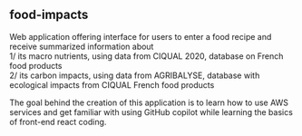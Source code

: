 ## food-impacts

Web application offering interface for users to enter a food recipe and receive summarized information about <br/>
1/ its macro nutrients, using data from CIQUAL 2020, database on French food products <br/>
2/ its carbon impacts, using data from AGRIBALYSE, database with ecological impacts from CIQUAL French food products <br/>

The goal behind the creation of this application is to learn how to use AWS services and get familiar with using GitHub copilot while learning the basics of front-end react coding. <br/>
